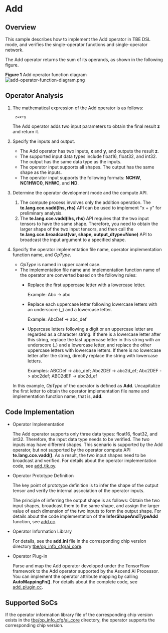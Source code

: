 # Add<a name="EN-US_TOPIC_0302083439"></a>

## Overview<a name="section690154102412"></a>

This sample describes how to implement the Add operator in TBE DSL mode, and verifies the single-operator functions and single-operator network.

The Add operator returns the sum of its operands, as shown in the following figure.

**Figure  1**  Add operator function diagram<a name="en-us_topic_0229823836_fig1134425318216"></a>  
![](https://images.gitee.com/uploads/images/2021/0114/162517_9f334f35_5474059.png "add-operator-function-diagram.png")

## Operator Analysis<a name="section1672275111254"></a>

1.  The mathematical expression of the Add operator is as follows:

    ```
     z=x+y
    ```

    The Add operator adds two input parameters to obtain the final result  **z**  and return it.

2.  Specify the inputs and output.
    -   The Add operator has two inputs,  **x**  and  **y**, and outputs the result  **z**.
    -   The supported input data types include float16, float32, and int32. The output has the same data type as the inputs.
    -   The operator input supports all shapes. The output has the same shape as the inputs.
    -   The operator input supports the following formats:  **NCHW**,  **NC1HWC0**,  **NHWC**, and  **ND**.

3.  Determine the operator development mode and the compute API.
    1.  The compute process involves only the addition operation. The  **te.lang.cce.vadd\(lhs, rhs\)**  API can be used to implement "x + y" for preliminary analysis.
    2.  The  **te.lang.cce.vadd\(lhs, rhs\)**  API requires that the two input tensors to have the same shape. Therefore, you need to obtain the larger shape of the two input tensors, and then call the  **te.lang.cce.broadcast\(var, shape, output\_dtype=None\)**  API to broadcast the input argument to a specified shape.

4.  Specify the operator implementation file name, operator implementation function name, and  _OpType_.

    -   _OpType_  is named in upper camel case.
    -   The implementation file name and implementation function name of the operator are converted based on the following rules:
        -   Replace the first uppercase letter with a lowercase letter.

            Example: Abc -\> abc

        -   Replace each uppercase letter following lowercase letters with an underscore \(\_\) and a lowercase letter.

            Example: AbcDef -\> abc\_def

        -   Uppercase letters following a digit or an uppercase letter are regarded as a character string. If there is a lowercase letter after this string, replace the last uppercase letter in this string with an underscore \(\_\) and a lowercase letter, and replace the other uppercase letters with lowercase letters. If there is no lowercase letter after the string, directly replace the string with lowercase letters.

            Examples: ABCDef -\> abc\_def; Abc2DEf -\> abc2d\_ef; Abc2DEF -\> abc2def; ABC2dEF -\> abc2d\_ef



    In this example,  _OpType_  of the operator is defined as  **Add**. Uncapitalize the first letter to obtain the operator implementation file name and implementation function name, that is,  **add**.


## Code Implementation<a name="section781751919323"></a>

-   Operator Implementation

    The Add operator supports only three data types: float16, float32, and int32. Therefore, the input data type needs to be verified. The two inputs may have different shapes. This scenario is supported by the Add operator, but not supported by the operator compute API  **te.lang.cce.vadd\(\)**. As a result, the two input shapes need to be broadcast and verified. For details about the operator implementation code, see  [add_tik.py](../tbe/impl/add_tik.py).

-   Operator Prototype Definition

    The key point of prototype definition is to infer the shape of the output tensor and verify the internal association of the operator inputs.

    The principle of inferring the output shape is as follows: Obtain the two input shapes, broadcast them to the same shape, and assign the larger value of each dimension of the two inputs to form the output shape. For details about the code implementation of the  **InferShapeAndTypeAdd**  function, see  [add.cc](../op_proto/add.cc).

-   Operator Information Library

    For details, see the  **add.ini**  file in the corresponding chip version directory  [tbe/op\_info\_cfg/ai\_core](../tbe/op_info_cfg/ai_core).

-   Operator Plug-in

    Parse and map the Add operator developed under the TensorFlow framework to the Add operator supported by the Ascend AI Processor. You can implement the operator attribute mapping by calling  **AutoMappingFn\(\)**. For details about the complete code, see  [add\_plugin.cc](../framework/tf_plugin/add_plugin.cc).


## Supported SoCs<a name="section13382182116471"></a>

If the operator information library file of the corresponding chip version exists in the  [tbe/op\_info\_cfg/ai\_core](../tbe/op_info_cfg/ai_core)  directory, the operator supports the corresponding chip version.
